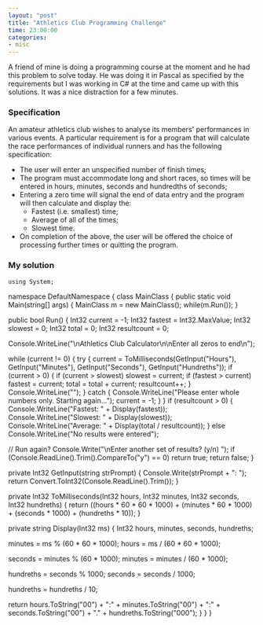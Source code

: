 ```yaml
---
layout: "post"
title: "Athletics Club Programming Challenge"
time: 23:00:00
categories: 
- misc
---
```

 A friend of mine is doing a programming course at the moment and he had this problem to solve today.
He was doing it in Pascal as specified by the requirements but I was working in C# at the time and came up with this solutions.
It was a nice distraction for a few minutes.
<h3>Specification</h3>
An amateur athletics club wishes to analyse its members' performances in various events.
A particular requirement is for a program that will calculate the race performances of individual runners and has the following specification:
<ul>
	<li>The user will enter an unspecified number of finish times;</li>
	<li>The program must accommodate long and short races, so times will be entered in hours, minutes, seconds and hundredths of seconds;</li>
	<li>Entering a zero time will signal the end of data entry and the program will then calculate and display the:
<ul>
	<li>Fastest (i.e. smallest) time;</li>
	<li>Average of all of the times;</li>
	<li>Slowest time.</li>
</ul>
</li>
	<li>On completion of the above, the user will be offered the choice of processing further times or quitting the program.</li>
</ul>
<h3>My solution</h3>
<code>using System;</code>

namespace DefaultNamespace
{
class MainClass
{
public static void Main(string[] args)
{
MainClass m = new MainClass();
while(m.Run());
}

public bool Run()
{
Int32 current = -1;
Int32 fastest = Int32.MaxValue;
Int32 slowest = 0;
Int32 total = 0;
Int32 resultcount = 0;

Console.WriteLine("\nAthletics Club Calculator\n\nEnter all zeros to end\n");

while (current != 0)
{
try
{
current = ToMilliseconds(GetInput("Hours"), GetInput("Minutes"), GetInput("Seconds"), GetInput("Hundreths"));
if (current &gt; 0)
{
if (current &gt; slowest)
slowest = current;
if (fastest &gt; current)
fastest = current;
total = total + current;
resultcount++;
}
Console.WriteLine("");
}
catch
{
Console.WriteLine("Please enter whole numbers only. Starting again...");
current = -1;
}
}
if (resultcount &gt; 0)
{
Console.WriteLine("Fastest: " + Display(fastest));
Console.WriteLine("Slowest: " + Display(slowest));
Console.WriteLine("Average: " + Display(total / resultcount));
}
else
Console.WriteLine("No results were entered");

// Run again?
Console.Write("\nEnter another set of results? (y/n) ");
if (Console.ReadLine().Trim().CompareTo("y") == 0)
return true;
return false;
}

private Int32 GetInput(string strPrompt)
{
Console.Write(strPrompt + ": ");
return Convert.ToInt32(Console.ReadLine().Trim());
}

private Int32 ToMilliseconds(Int32 hours, Int32 minutes, Int32 seconds, Int32 hundreths)
{
return ((hours * 60 * 60 * 1000) + (minutes * 60 * 1000) + (seconds * 1000) + (hundreths * 10));
}

private string Display(Int32 ms)
{
Int32 hours, minutes, seconds, hundreths;

minutes = ms % (60 * 60 * 1000);
hours = ms / (60 * 60 * 1000);

seconds = minutes % (60 * 1000);
minutes = minutes / (60 * 1000);

hundreths = seconds % 1000;
seconds = seconds / 1000;

hundreths = hundreths / 10;

return hours.ToString("00") + ":" + minutes.ToString("00") + ":" + seconds.ToString("00") + "." + hundreths.ToString("000");
}
}
}